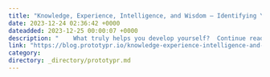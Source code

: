 ```yaml
---
title: "Knowledge, Experience, Intelligence, and Wisdom — Identifying Your True Necessities"
date: 2023-12-24 02:36:42 +0000
dateadded: 2023-12-25 00:00:07 +0000
description: "    What truly helps you develop yourself?  Continue reading on Prototypr »  "
link: "https://blog.prototypr.io/knowledge-experience-intelligence-and-wisdom-identifying-your-true-necessities-be8012556245?source=rss----eb297ea1161a---4"
category:
directory: _directory/prototypr.md
---
```

